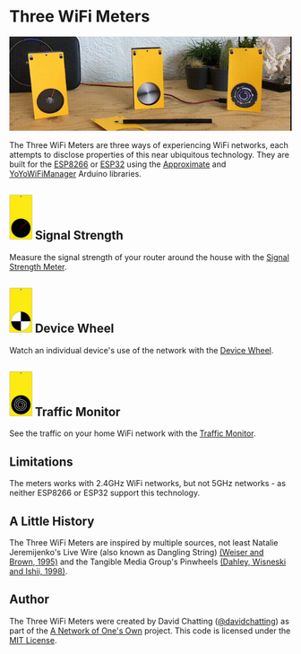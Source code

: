 # Three WiFi Meters

<img src="images/hero-sm.gif" width=720px/>

The Three WiFi Meters are three ways of experiencing WiFi networks, each attempts to disclose properties of this near ubiquitous technology. They are built for the [ESP8266](https://en.wikipedia.org/wiki/ESP8266) or [ESP32](https://en.wikipedia.org/wiki/ESP32) using the [Approximate](https://github.com/davidchatting/Approximate) and [YoYoWiFiManager](https://github.com/interactionresearchstudio/YoYoWiFiManager) Arduino libraries.

## <img src="SignalStrength/SignalStrength-icon.svg" height=80px> Signal Strength
Measure the signal strength of your router around the house with the [Signal Strength Meter](SignalStrength).

## <img src="DeviceWheel/DeviceWheel-icon.svg" height=80px> Device Wheel
Watch an individual device's use of the network with the [Device Wheel](DeviceWheel).

## <img src="TrafficMonitor/TrafficMonitor-icon.svg" height=80px> Traffic Monitor
See the traffic on your home WiFi network with the [Traffic Monitor](TrafficMonitor).

## Limitations
The meters works with 2.4GHz WiFi networks, but not 5GHz networks - as neither ESP8266 or ESP32 support this technology.

## A Little History
The Three WiFi Meters are inspired by multiple sources, not least Natalie Jeremijenko's Live Wire (also known as Dangling String) [(Weiser and Brown, 1995)](https://web.archive.org/web/19970624041814/http://www.powergrid.com/1.01/calmtech.html) and the Tangible Media Group's Pinwheels [(Dahley, Wisneski and Ishii, 1998)](https://tangible.media.mit.edu/project/pinwheels/).

## Author
The Three WiFi Meters were created by David Chatting ([@davidchatting](https://twitter.com/davidchatting)) as part of the [A Network of One's Own](http://davidchatting.com/nooo/) project. This code is licensed under the [MIT License](LICENSE.txt).